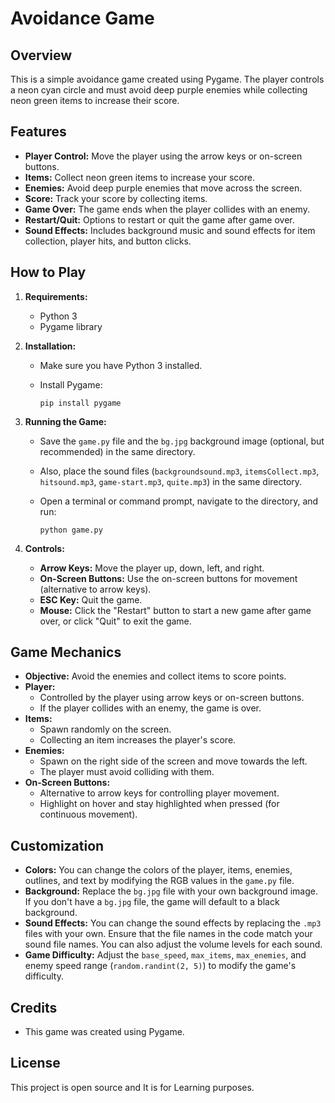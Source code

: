 # Avoidance Game

## Overview

This is a simple avoidance game created using Pygame. The player controls a neon cyan circle and must avoid deep purple enemies while collecting neon green items to increase their score.

## Features

*   **Player Control:** Move the player using the arrow keys or on-screen buttons.
*   **Items:** Collect neon green items to increase your score.
*   **Enemies:** Avoid deep purple enemies that move across the screen.
*   **Score:** Track your score by collecting items.
*   **Game Over:** The game ends when the player collides with an enemy.
*   **Restart/Quit:** Options to restart or quit the game after game over.
*   **Sound Effects:** Includes background music and sound effects for item collection, player hits, and button clicks.

## How to Play

1.  **Requirements:**
    *   Python 3
    *   Pygame library

2.  **Installation:**

    *   Make sure you have Python 3 installed.
    *   Install Pygame:

        ```
        pip install pygame
        ```

3.  **Running the Game:**

    *   Save the `game.py` file and the `bg.jpg` background image (optional, but recommended) in the same directory.
    *   Also, place the sound files (`backgroundsound.mp3`, `itemsCollect.mp3`, `hitsound.mp3`, `game-start.mp3`, `quite.mp3`) in the same directory.
    *   Open a terminal or command prompt, navigate to the directory, and run:

        ```
        python game.py
        ```

4.  **Controls:**

    *   **Arrow Keys:** Move the player up, down, left, and right.
    *   **On-Screen Buttons:** Use the on-screen buttons for movement (alternative to arrow keys).
    *   **ESC Key:** Quit the game.
    *   **Mouse:** Click the "Restart" button to start a new game after game over, or click "Quit" to exit the game.

## Game Mechanics

*   **Objective:** Avoid the enemies and collect items to score points.
*   **Player:**
    *   Controlled by the player using arrow keys or on-screen buttons.
    *   If the player collides with an enemy, the game is over.
*   **Items:**
    *   Spawn randomly on the screen.
    *   Collecting an item increases the player's score.
*   **Enemies:**
    *   Spawn on the right side of the screen and move towards the left.
    *   The player must avoid colliding with them.
*   **On-Screen Buttons:**
    *   Alternative to arrow keys for controlling player movement.
    *   Highlight on hover and stay highlighted when pressed (for continuous movement).

## Customization

*   **Colors:** You can change the colors of the player, items, enemies, outlines, and text by modifying the RGB values in the `game.py` file.
*   **Background:** Replace the `bg.jpg` file with your own background image.  If you don't have a `bg.jpg` file, the game will default to a black background.
*   **Sound Effects:**  You can change the sound effects by replacing the `.mp3` files with your own. Ensure that the file names in the code match your sound file names. You can also adjust the volume levels for each sound.
*   **Game Difficulty:** Adjust the `base_speed`, `max_items`, `max_enemies`, and enemy speed range (`random.randint(2, 5)`) to modify the game's difficulty.

## Credits

*   This game was created using Pygame.

## License

This project is open source and It is for Learning purposes.
